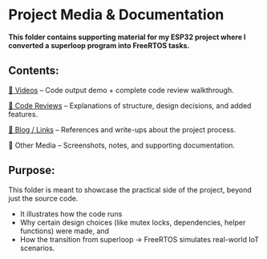 # Project Media & Documentation

**This folder contains supporting material for my ESP32 project where I converted a superloop program into FreeRTOS tasks.**

## Contents:

<ins>🎥 Videos</ins> – Code output demo + complete code review walkthrough.

<ins>📝 Code Reviews</ins> – Explanations of structure, design decisions, and added features.

<ins>🔗 Blog / Links</ins> – References and write-ups about the project process.

📂 Other Media – Screenshots, notes, and supporting documentation.

## Purpose:

This folder is meant to showcase the practical side of the project, beyond just the source code.
* It illustrates how the code runs
* Why certain design choices (like mutex locks, dependencies, helper functions) were made, and
* How the transition from superloop → FreeRTOS simulates real-world IoT scenarios.
